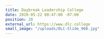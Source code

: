 ```yaml
---
title: Daybreak Leadership College
date: 2020-05-22 08:47:00 -07:00
position: 20
external_url: https://www.dlc.college
small_image: "/uploads/DLC-Slide_960.jpg"
---
```


